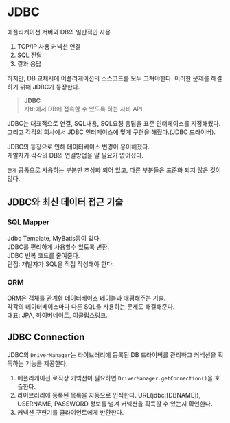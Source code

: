 # JDBC

애플리케이션 서버와 DB의 일반적인 사용
1. TCP/IP 사용 커넥션 연결
2. SQL 전달
3. 결과 응답

하지만, DB 교체시에 어플리케이션의 소스코드를 모두 고쳐야한다.
이러한 문제를 해결하기 위해 JDBC가 등장한다.

> **JDBC**  
> 자바에서 DB에 접속할 수 있도록 하는 자바 API.  

JDBC는 대표적으로 연결, SQL내용, SQL요청 응답을 표준 인터페이스를 지정해뒀다.  
그리고 각각의 회사에서 JDBC 인터페이스에 맞게 구현을 해줬다.(JDBC 드라이버).  

JDBC의 등장으로 인해 데이터베이스 변경이 용이해졌다.  
개발자가 각각의 DB의 연결방법을 알 필요가 없어졌다.  

`한계`
공통으로 사용하는 부분만 추상화 되어 있고, 다른 부분들은 표준화 되지 않은 것이 많다.  

## JDBC와 최신 데이터 접근 기술

### SQL Mapper

Jdbc Template, MyBatis등이 있다.  
JDBC를 편리하게 사용할수 있도록 변환.  
JDBC 반복 코드를 줄여준다.  
단점: 개발자가 SQL을 직접 작성해야 한다.  

### ORM
ORM은 객체를 관계형 데이터베이스 테이블과 매핑해주는 기술.  
각각의 데이터베이스마다 다른 SQL을 사용하는 문제도 해결해준다.  
대표: JPA, 하이버네이트, 이클립스링크.  

## JDBC Connection

JDBC의 `DriverManager`는 라이브러리에 등록된 DB 드라이버를 관리하고 커넥션을 획득하는 기능을 제공한다.  
1. 애플리케이션 로직상 커넥션이 필요하면 `DriverManager.getConnection()`을 호출한다.
2. 라이브러리에 등록된 목록을 자동으로 인식한다. URL(jdbc:[DBNAME]), USERNAME, PASSWORD 정보를 넘겨 커넥션을 획득할 수 있는지 확인한다.  
3. 커넥션 구현기를 클라이언트에게 반환한다.  
